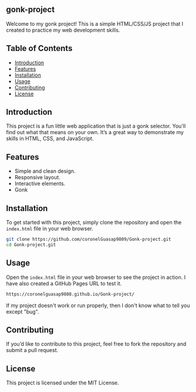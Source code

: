 ## gonk-project

Welcome to my gonk project! This is a simple HTML/CSS/JS project that I created to practice my web development skills.

## Table of Contents
- [Introduction](#introduction)
- [Features](#features)
- [Installation](#installation)
- [Usage](#usage)
- [Contributing](#contributing)
- [License](#license)

## Introduction
This project is a fun little web application that is just a gonk selector. You'll find out what that means on your own. It’s a great way to demonstrate my skills in HTML, CSS, and JavaScript.

## Features
- Simple and clean design.
- Responsive layout.
- Interactive elements.
- Gonk

## Installation
To get started with this project, simply clone the repository and open the `index.html` file in your web browser.

```sh
git clone https://github.com/coronelGuasap9809/Gonk-project.git
cd Gonk-project.git
```

## Usage
Open the `index.html` file in your web browser to see the project in action.
I have also created a GitHub Pages URL to test it. 

```sh
https://coronelguasap9808.github.io/Gonk-project/
```

If my project doesn't work or run properly, then I don't know what to tell you except "bug".

## Contributing
If you’d like to contribute to this project, feel free to fork the repository and submit a pull request.

## License
This project is licensed under the MIT License.

